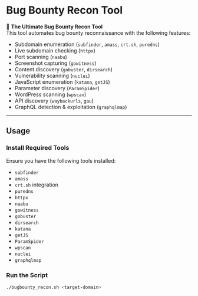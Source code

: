 # Bug Bounty Recon Tool

🚀 **The Ultimate Bug Bounty Recon Tool**  
This tool automates bug bounty reconnaissance with the following features:
- Subdomain enumeration (`subfinder`, `amass`, `crt.sh`, `puredns`)
- Live subdomain checking (`httpx`)
- Port scanning (`naabu`)
- Screenshot capturing (`gowitness`)
- Content discovery (`gobuster`, `dirsearch`)
- Vulnerability scanning (`nuclei`)
- JavaScript enumeration (`katana`, `getJS`)
- Parameter discovery (`ParamSpider`)
- WordPress scanning (`wpscan`)
- API discovery (`waybackurls`, `gau`)
- GraphQL detection & exploitation (`graphqlmap`)

---

## Usage

### **Install Required Tools**
Ensure you have the following tools installed:
- `subfinder`
- `amass`
- `crt.sh` integration
- `puredns`
- `httpx`
- `naabu`
- `gowitness`
- `gobuster`
- `dirsearch`
- `katana`
- `getJS`
- `ParamSpider`
- `wpscan`
- `nuclei`
- `graphqlmap`

### **Run the Script**
```bash
./bugbounty_recon.sh <target-domain>
